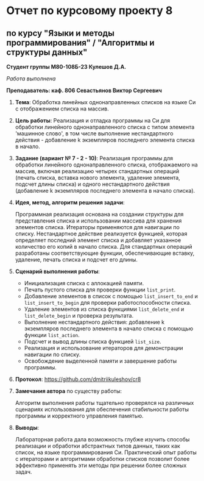 # Отчет по курсовому проекту 8

## по курсу "Языки и методы программирования" / "Алгоритмы и структуры данных"

**Студент группы М80-108Б-23 Кулешов Д.А.**

_Работа выполнена_

**Преподаватель: каф. 806 Севастьянов Виктор Сергеевич**

1. **Тема**: Обработка линейных однонаправленных списков на языке Си с отображением списка на массив.

2. **Цель работы**: Реализация и отладка программы на Си для обработки линейного однонаправленного списка с типом элемента 'машинное слово', в том числе выполнение нестандартного действия - добавление k экземпляров последнего элемента списка в начало.

3. **Задание (вариант № 7 - 2 - 10)**:
   Реализация программы для обработки линейного однонаправленного списка, отображаемого на массив, включая реализацию четырех стандартных операций (печать списка, вставка нового элемента, удаление элемента, подсчет длины списка) и одного нестандартного действия (добавление k экземпляров последнего элемента в начало списка).

4. **Идея, метод, алгоритм решения задачи**:
   
   Программная реализация основана на создании структуры для представления списка и использовании массива для хранения элементов списка. Итераторы применяются для навигации по списку. Нестандартное действие реализуется функцией, которая определяет последний элемент списка и добавляет указанное количество его копий в начало списка. Для стандартных операций разработаны соответствующие функции, обеспечивающие вставку, удаление, печать списка и подсчет его длины.

5. **Сценарий выполнения работы**:
   
   - Инициализация списка с аллокацией памяти.
   - Печать пустого списка для проверки функции `list_print`.
   - Добавление элементов в список с помощью `list_insert_to_end` и `list_insert_to_begin` для проверки работоспособности списка.
   - Удаление элементов из списка функциями `list_delete_end` и `list_delete_begin` и проверка результата.
   - Выполнение нестандартного действия: добавление k экземпляров последнего элемента в начало списка с помощью функции `list_action`.
   - Подсчет и вывод длины списка функцией `list_size`.
   - Реализация и использование итераторов для демонстрации навигации по списку.
   - Освобождение выделенной памяти и завершение работы программы.

6. **Протокол**:
   https://github.com/dmitriikuleshov/cr8
7. **Замечания автора** по существу работы: 
   
   Алгоритм выполнения работы тщательно проверялся на различных сценариях использования для обеспечения стабильности работы программы и корректного управления памятью.

8. **Выводы**: 
   
   Лабораторная работа дала возможность глубже изучить способы реализации и обработки абстрактных типов данных, таких как список, на языке программирования Си. Практический опыт работы с итераторами и алгоритмами обработки списков позволит более эффективно применять эти методы при решении более сложных задач.
